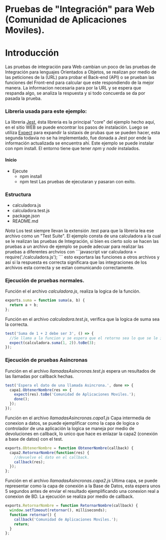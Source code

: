 # Pruebas de "Integración" para Web (Comunidad de Aplicaciones Moviles).

# Introducción

Las pruebas de integración para Web cambian un poco de las pruebas de Integración para lenguajes Orientados a Objetos, se realizan por medio de las peticiones de la (URL) para probar el Back-end (API) o se prueban las funciones del Front-end para calcular que este respondiendo de la mejor manera. La informacion necesaria para por la URL y se espera que respanda algo, se analiza la respuesta y si todo concuerda se da por pasada la prueba.

### Libreria usada para este ejemplo:

La libreria [Jest](https://facebook.github.io/jest/docs/en/getting-started.html), ésta libreria es la principal "core" del ejemplo hecho aquí, en el sitio WEB se puede encontrar los pasos de instalación. Luego se utiliza [Expect](https://github.com/mjackson/expect) para expandir la sistaxis de prubas que se pueden hacer, esta segunda todavia no se ha implementado, fue donada a Jest por ende la información actualizada se encuentra ahí. Este ejemplo se puede instalar con npm install. El entorno tiene que tener _npm_ y _node_ instalados.

#### Inicio

* Ejecute
  * npm install
  * npm test
    Las pruebas de ejecutaran y pasaran con exito.

### Estructura

* calculadora.js
* calculadora.test.js
* package.json
* README.md

_Nota_ Los test siempre llevan la extensión .test para que la libreria lea ese archivo como un "Test Suite". El ejemplo consta de una calculadora a la cual se le realizan las pruebas de Integración, si bien es cierto solo se hacen las pruebas a un archivo de ejemplo se puede adecuar para realizar las pruebas a diferentes archvios con ´´´javascript var calculadora = require('./calculadora.js'); ´´´ esto exportara las funciones a otros archivos y así si la respuesta es correcta significara que las integraciones de los archivos esta correcta y se estan comunicando correctamente.

### Ejecución de pruebas normales.

Función el el archivo _calculadora.js_, realiza la logica de la función.

```javascript
exports.suma = function suma(a, b) {
  return a + b;
};
```

Función en el archivo _calculadora.test.js_, verifica que la logica de suma sea la correcta.

```javascript
test('Suma de 1 + 2 debe ser 3', () => {
  //Se llama a la funcion y se espera que el retorno sea lo que se le indica.
  expect(calculadora.suma(1, 2)).toBe(3);
});
```

### Ejecución de pruebas Asincronas

Función en el archivo _llamadasAsincronas.test.js_ espera un resultados de las llamadas por callback hechas.

```javascript
test('Espera el dato de una llamada Asincrona.', done => {
  capa1.ObtenerNombre(res => {
    expect(res).toBe('Comunidad de Aplicaciones Moviles.');
    done();
  });
});
```

Función en el archivo _llamadasAsincronas.capa1.js_ Capa intermedia de conexion a datos, se puede ejemplificar como la capa de logica o controlador de una aplicación la logica se maneja por medio de devoluciones en callback, lo unico que hace es enlazar la capa2 (conexión a base de datos) con el test.

```javascript
exports.ObtenerNombre = function ObtenerNombre(callback) {
  capa2.RetornarNombre(function(res) {
    //devuelve el dato en el callback.
    callback(res);
  });
};
```

Función en el archivo _llamadasAsincronas.capa2.js_ Ultima capa, se puede representar como la capa de conexión a la Base de Datos, esta espera unos 5 segundos antes de enviar el resultado ejemplificando una conexion real a conexion de BD. La ejecución se realiza por medio de callback.

```javascript
exports.RetornarNombre = function RetornarNombre(callback) {
  window.setTimeout(retornar(), milliseconds);
  function retornar() {
    callback('Comunidad de Aplicaciones Moviles.');
    return;
  }
};
```
